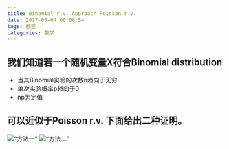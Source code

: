 ```yaml
---
title: Binomial r.v. Approach Poisson r.v.
date: 2017-05-04 00:06:54
tags: 标签
categories: 数学
---
```

  ## 我们知道若一个随机变量X符合Binomial distribution

  - 当其Binomial实验的次数n趋向于无穷
  - 单次实验概率p趋向于0
  - np为定值

  ## 可以近似于Poisson r.v. 下面给出二种证明。
<!--more-->
![“方法一”](/img/math01.jpg)
![“方法二”](/img/math02.jpg)  

